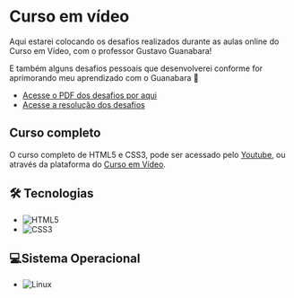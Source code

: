 
# Curso em vídeo

Aqui estarei colocando os desafios realizados durante as aulas online do Curso em Vídeo, com o professor Gustavo Guanabara! 

E também alguns desafios pessoais que desenvolverei conforme for aprimorando meu aprendizado com o Guanabara 🫡

- [Acesse o PDF dos desafios por aqui](https://github.com/esthefani0612/Desafios-do-Curso-em-Video/tree/main/PDF%20dos%20desafios)
- [Acesse a resolução dos desafios](https://github.com/esthefani0612/Desafios-do-Curso-em-Video/tree/main/Resolucao%20dos%20desafios)

## Curso completo
O curso completo de HTML5 e CSS3, pode ser acessado pelo [Youtube](https://www.youtube.com/playlist?list=PLHz_AreHm4dkZ9-atkcmcBaMZdmLHft8n), ou através da plataforma do [Curso em Vídeo](https://www.cursoemvideo.com/).


## 🛠 Tecnologias
* ![HTML5](https://img.shields.io/badge/-HTML5-20232A?logo=html5)
* ![CSS3](https://img.shields.io/badge/-CSS3-007ACC?logo=css3)

## 💻Sistema Operacional
* ![Linux](https://img.shields.io/badge/Linux-E34F26?logo=linux&logoColor=black&)



 




